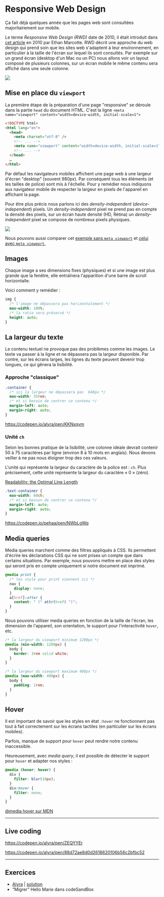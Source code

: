 # Responsive Web Design

Ça fait déjà quelques année que les pages web sont consultées majoritairement sur mobile.

Le terme _Responsive Web Design (RWD)_ date de 2010, il était introduit dans [cet article](https://alistapart.com/article/responsive-web-design/) en 2010 par Ethan Marcotte. RWD décrit une approche du web design qui prend soin que les sites web s'adaptent à leur environnement, en particulier à la taille de l'écran sur lequel ils sont consultés. Par exemple sur un grand écran (desktop d'un Mac ou un PC) nous allons voir un layout composé de plusieurs colonnes, sur un écran mobile le même contenu sera affiché dans une seule colonne.

![](https://wptemplates.pehaa.com/assets/alyra/diseno-web-responsive-design.jpg)

## Mise en place du `viewport`

La première étape de la préparation d'une page "responsive" se déroule dans la partie `head` du document HTML. C'est la ligne `<meta name="viewport" content="width=device-width, initial-scale=1">`

```html
<!DOCTYPE html>
<html lang="en">
  <head>
    <meta charset="utf-8" />
    <!-- ... -->
    <meta name="viewport" content="width=device-width, initial-scale=1" />
    <!-- ... -->
  </head>
  …
</html>
```

Par défaut les navigateurs mobiles affichent une page web à une largeur d'écran "desktop" (souvent 980px). Par conséquent tous les éléments (et les tailles de police) sont mis à l'échelle. Pour y remédier nous indiquons aux navigateur mobile de respecter la largeur en pixels de l'appareil en affichant la page.

Pour être plus précis nous parlons ici des _density-independent_ (_device-independent_) pixels. Un _density-independent_ pixel ne prend pas en compte la densité des pixels, sur un écran haute densité (HD, Rétina) un _density-independent_ pixel se compose de nombreux pixels physiques.

![](https://wptemplates.pehaa.com/assets/alyra/viewport.jpg)

Nous pouvons aussi comparer cet [exemple sans `meta viewport`](https://without-vp-meta.glitch.me/) et [celui avec `meta viewport`.](https://with-vp-meta.glitch.me/)

## Images

Chaque image a ses dimensions fixes (physiques) et si une image est plus grande que la fenêtre, elle entraînera l'apparition d'une barre de scroll horizontalle.

Voici comment y remédier :

```css
img {
  /* l'image ne dépassera pas horizontalement */
  max-width: 100%;
  /* la ratio sera préservé */
  height: auto;
}
```

## La largeur du texte

Le contenu textuel ne provoque pas des problèmes comme les images. Le texte va passer à la ligne et ne dépassera pas la largeur disponible. Par contre, sur les écrans larges, les lignes du texte peuvent devenir trop longues, ce qui gênera la lisibilité.

### Approche "classique"

```css
.container {
  /* ici la largeur ne dépassera pas  640px */
  max-width: 35rem;
  /* et si besoin de centrer ce contenu */
  margin-left: auto;
  margin-right: auto;
}
```

https://codepen.io/alyra/pen/KKNxqym

### Unité `ch`

Selon les bonnes pratique de la lisibilité, une colonne idéale devrait contenir 50 à 75 caractères par ligne (environ 8 à 10 mots en anglais). Nous devons veiller à ne pas nous éloigner trop des ces valeurs.

L'unité qui représente la largeur du caractère de la police est : `ch`. Plus précisement, cette unité représente la largeur du caractère « 0 » (zéro).

[Readability: the Optimal Line Length](https://baymard.com/blog/line-length-readability)

```css
.text-container {
  max-width: 60ch;
  /* et si besoin de centrer ce contenu */
  margin-left: auto;
  margin-right: auto;
}
```

https://codepen.io/pehaa/pen/NWbLgWq

## Media queries

Media queries marchent comme des filtres appliqués à CSS. Ils permettent d'écrire les déclarations CSS qui ne sont prises un compte que dans certains situations. Par exemple, nous pouvons mettre en place des styles qui seront pris en compte uniquement si notre document est imprimé.

```css
@media print {
  /* les style pour print viennent ici */
  nav {
    display: none;
  }
  a[href]:after {
    content: " (" attr(href) ")";
  }
}
```

Nous pouvons utiliser media queries en fonction de la taille de l'écran, les dimension de l'appareil, son orientation, le support pour l'interactivité `hover`, etc.

```css
/* la largeur du viewport minimum 1200px */
@media (min-width: 1200px) {
  body {
    border: 3rem solid white;
  }
}
```

```css
/* la largeur du viewport maximum 400px */
@media (max-width: 400px) {
  body {
    padding: 1rem;
  }
}
```

## Hover

Il est important de savoir que les styles en état `:hover` ne fonctionnent pas tout à fait correctement sur les écrans tactiles (en particulier sur les écrans mobiles).

Parfois, manque de support pour `hover` peut rendre notre contenu inaccessible.

Heureusement, avec _media query_, il est possible de détecter le support pour `hover` et adapter nos styles :

```css
@media (hover: hover) {
  div {
    filter: blur(10px);
  }
  div:hover {
    filter: none;
  }
}
```

[@media hover sur MDN](https://developer.mozilla.org/en-US/docs/Web/CSS/@media/hover)

---

## Live coding

https://codepen.io/alyra/pen/ZEQYYEr

https://codepen.io/alyra/pen/88d72ae8d0d2618620106b56c2bfbc52

---

## Exercices

- [Alyra](https://codepen.io/alyra/pen/LYGEyaL) | [solution](https://codepen.io/alyra/pen/996c8dcb84a663435a2da59232300985)
- “Migrer” Hello Marie dans codeSandBox
